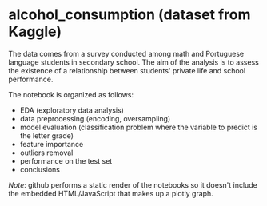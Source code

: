 # alcohol_consumption (dataset from Kaggle)


The data comes from a survey conducted among math and Portuguese language students in secondary school. The aim of the analysis is to assess the existence of a relationship between students' private life and school performance.

The notebook is organized as follows:

- EDA (exploratory data analysis)
- data preprocessing (encoding, oversampling)
- model evaluation (classification problem where the variable to predict is the letter grade)
- feature importance
- outliers removal
- performance on the test set
- conclusions

*Note*: github performs a static render of the notebooks so it doesn't include the embedded HTML/JavaScript that makes up a plotly graph.

